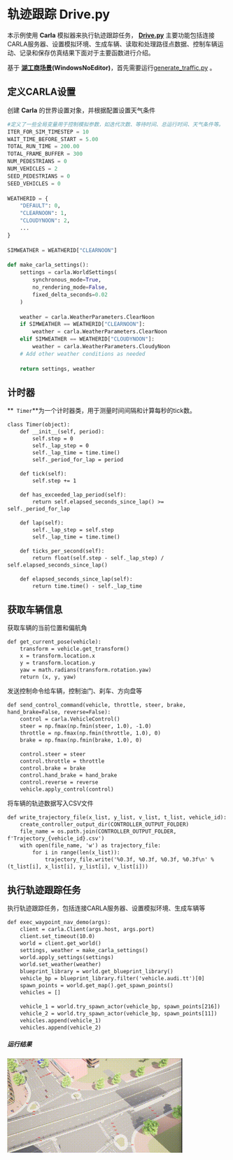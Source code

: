 # 轨迹跟踪  Drive.py

本示例使用  **Carla**  模拟器来执行轨迹跟踪任务， [**Drive.py**](https://github.com/OpenHUTB/carla_doc/blob/master/course/trajectory_tracking/Drive.py) 主要功能包括连接CARLA服务器、设置模拟环境、生成车辆、读取和处理路径点数据、控制车辆运动、记录和保存仿真结果下面对于主要函数进行介绍。

  基于 [**湖工商场景**](https://pan.baidu.com/s/15T1hGoWJ70tVmsTX7-zcSw?pwd=hutb )**(WindowsNoEditor)**，首先需要运行[generate_traffic.py](https://github.com/OpenHUTB/carla_doc/blob/master/examples/generate_traffic.py) 。

## 定义CARLA设置

创建 **Carla** 的世界设置对象，并根据配置设置天气条件

```python
#定义了一些全局变量用于控制模拟参数，如迭代次数、等待时间、总运行时间、天气条件等。
ITER_FOR_SIM_TIMESTEP = 10
WAIT_TIME_BEFORE_START = 5.00
TOTAL_RUN_TIME = 200.00
TOTAL_FRAME_BUFFER = 300
NUM_PEDESTRIANS = 0
NUM_VEHICLES = 2
SEED_PEDESTRIANS = 0
SEED_VEHICLES = 0

WEATHERID = {
    "DEFAULT": 0,
    "CLEARNOON": 1,
    "CLOUDYNOON": 2,
    ...
}

SIMWEATHER = WEATHERID["CLEARNOON"]

def make_carla_settings():
    settings = carla.WorldSettings(
        synchronous_mode=True,
        no_rendering_mode=False,
        fixed_delta_seconds=0.02
    )

    weather = carla.WeatherParameters.ClearNoon
    if SIMWEATHER == WEATHERID["CLEARNOON"]:
        weather = carla.WeatherParameters.ClearNoon
    elif SIMWEATHER == WEATHERID["CLOUDYNOON"]:
        weather = carla.WeatherParameters.CloudyNoon
    # Add other weather conditions as needed

    return settings, weather
```



## 计时器

**`	Timer`**为一个计时器类，用于测量时间间隔和计算每秒的tick数。

```
class Timer(object):
    def __init__(self, period):
        self.step = 0
        self._lap_step = 0
        self._lap_time = time.time()
        self._period_for_lap = period

    def tick(self):
        self.step += 1

    def has_exceeded_lap_period(self):
        return self.elapsed_seconds_since_lap() >= self._period_for_lap

    def lap(self):
        self._lap_step = self.step
        self._lap_time = time.time()

    def ticks_per_second(self):
        return float(self.step - self._lap_step) / self.elapsed_seconds_since_lap()

    def elapsed_seconds_since_lap(self):
        return time.time() - self._lap_time

```



## 获取车辆信息

获取车辆的当前位置和偏航角

```
def get_current_pose(vehicle):
    transform = vehicle.get_transform()
    x = transform.location.x
    y = transform.location.y
    yaw = math.radians(transform.rotation.yaw)
    return (x, y, yaw)

```

发送控制命令给车辆，控制油门、刹车、方向盘等

```
def send_control_command(vehicle, throttle, steer, brake, hand_brake=False, reverse=False):
    control = carla.VehicleControl()
    steer = np.fmax(np.fmin(steer, 1.0), -1.0)
    throttle = np.fmax(np.fmin(throttle, 1.0), 0)
    brake = np.fmax(np.fmin(brake, 1.0), 0)

    control.steer = steer
    control.throttle = throttle
    control.brake = brake
    control.hand_brake = hand_brake
    control.reverse = reverse
    vehicle.apply_control(control)
```

将车辆的轨迹数据写入CSV文件

```
def write_trajectory_file(x_list, y_list, v_list, t_list, vehicle_id):
    create_controller_output_dir(CONTROLLER_OUTPUT_FOLDER)
    file_name = os.path.join(CONTROLLER_OUTPUT_FOLDER, f'Trajectory_{vehicle_id}.csv')
    with open(file_name, 'w') as trajectory_file:
        for i in range(len(x_list)):
            trajectory_file.write('%0.3f, %0.3f, %0.3f, %0.3f\n' % (t_list[i], x_list[i], y_list[i], v_list[i]))
```



## 执行轨迹跟踪任务

执行轨迹跟踪任务，包括连接CARLA服务器、设置模拟环境、生成车辆等

```
def exec_waypoint_nav_demo(args):
    client = carla.Client(args.host, args.port)
    client.set_timeout(10.0)
    world = client.get_world()
    settings, weather = make_carla_settings()
    world.apply_settings(settings)
    world.set_weather(weather)
    blueprint_library = world.get_blueprint_library()
    vehicle_bp = blueprint_library.filter('vehicle.audi.tt')[0]
    spawn_points = world.get_map().get_spawn_points()
    vehicles = []
    
    vehicle_1 = world.try_spawn_actor(vehicle_bp, spawn_points[216])
    vehicle_2 = world.try_spawn_actor(vehicle_bp, spawn_points[11])
    vehicles.append(vehicle_1)
    vehicles.append(vehicle_2)
```

##### 运行结果

![](../img/traffic_course_img/trace.gif)